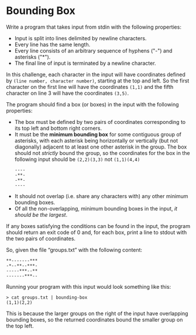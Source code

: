 # Bounding Box

Write a program that takes input from stdin with the following properties:
- Input is split into lines delimited by newline characters.
- Every line has the same length.
- Every line consists of an arbitrary sequence of hyphens ("-") and asterisks ("\*").
- The final line of input is terminated by a newline character.

In this challenge, each character in the input will have coordinates defined by `(line number, character number)`, starting at the top and left. So the first character on the first line will have the coordinates `(1,1)` and the fifth character on line 3 will have the coordinates `(3,5)`.

The program should find a box (or boxes) in the input with the following properties:
- The box must be defined by two pairs of coordinates corresponding to its top left and bottom right corners.
- It must be the **minimum bounding box** for some contiguous group of asterisks, with each asterisk being horizontally or vertically (but not diagonally) adjacent to at least one other asterisk in the group. The box should not _strictly_ bound the group, so the coordinates for the box in the following input should be `(2,2)(3,3)` not `(1,1)(4,4)`
    ```
    ----
    -**-
    -**-
    ----
    ```
- It should not overlap (i.e. share any characters with) any other minimum bounding boxes.
- Of all the non-overlapping, minimum bounding boxes in the input, _it should be the largest_.

If any boxes satisfying the conditions can be found in the input, the program should return an exit code of 0 and, for each box, print a line to stdout with the two pairs of coordinates.

So, given the file “groups.txt” with the following content:
```
**-------***
-*--**--***-
-----***--**
-------***--
```

Running your program with this input would look something like this:
```
> cat groups.txt | bounding-box
(1,1)(2,2)
```

This is because the larger groups on the right of the input have overlapping bounding boxes, so the returned coordinates bound the smaller group on the top left.
